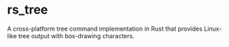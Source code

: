 # rs_tree
A cross-platform tree command implementation in Rust that provides Linux-like tree output with box-drawing characters.
